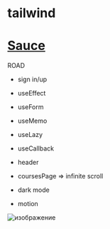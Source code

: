 # tailwind

# [ Sauce ](https://www.frontendmentor.io/)

 ROAD
 
   - sign in/up
 
  - useEffect

  - useForm
 
  - useMemo
  
  - useLazy
  
  - useCallback
  
  - header
  
  - coursesPage => infinite scroll 
  
  - dark mode

  - motion
 
 
![изображение](https://user-images.githubusercontent.com/31801595/162470330-d375d6b9-1b74-4069-96e1-b4734fcd68b8.png)
